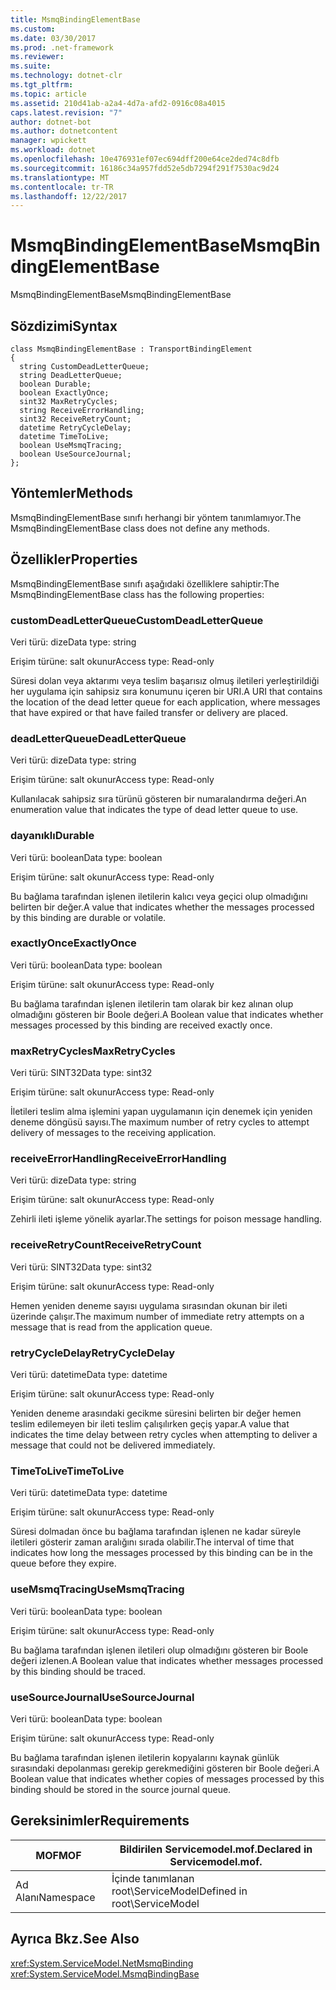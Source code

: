 ```yaml
---
title: MsmqBindingElementBase
ms.custom: 
ms.date: 03/30/2017
ms.prod: .net-framework
ms.reviewer: 
ms.suite: 
ms.technology: dotnet-clr
ms.tgt_pltfrm: 
ms.topic: article
ms.assetid: 210d41ab-a2a4-4d7a-afd2-0916c08a4015
caps.latest.revision: "7"
author: dotnet-bot
ms.author: dotnetcontent
manager: wpickett
ms.workload: dotnet
ms.openlocfilehash: 10e476931ef07ec694dff200e64ce2ded74c8dfb
ms.sourcegitcommit: 16186c34a957fdd52e5db7294f291f7530ac9d24
ms.translationtype: MT
ms.contentlocale: tr-TR
ms.lasthandoff: 12/22/2017
---
```

# <a name="msmqbindingelementbase"></a><span data-ttu-id="c084c-102">MsmqBindingElementBase</span><span class="sxs-lookup"><span data-stu-id="c084c-102">MsmqBindingElementBase</span></span>
<span data-ttu-id="c084c-103">MsmqBindingElementBase</span><span class="sxs-lookup"><span data-stu-id="c084c-103">MsmqBindingElementBase</span></span>  
  
## <a name="syntax"></a><span data-ttu-id="c084c-104">Sözdizimi</span><span class="sxs-lookup"><span data-stu-id="c084c-104">Syntax</span></span>  
  
```  
class MsmqBindingElementBase : TransportBindingElement  
{  
  string CustomDeadLetterQueue;  
  string DeadLetterQueue;  
  boolean Durable;  
  boolean ExactlyOnce;  
  sint32 MaxRetryCycles;  
  string ReceiveErrorHandling;  
  sint32 ReceiveRetryCount;  
  datetime RetryCycleDelay;  
  datetime TimeToLive;  
  boolean UseMsmqTracing;  
  boolean UseSourceJournal;  
};  
```  
  
## <a name="methods"></a><span data-ttu-id="c084c-105">Yöntemler</span><span class="sxs-lookup"><span data-stu-id="c084c-105">Methods</span></span>  
 <span data-ttu-id="c084c-106">MsmqBindingElementBase sınıfı herhangi bir yöntem tanımlamıyor.</span><span class="sxs-lookup"><span data-stu-id="c084c-106">The MsmqBindingElementBase class does not define any methods.</span></span>  
  
## <a name="properties"></a><span data-ttu-id="c084c-107">Özellikler</span><span class="sxs-lookup"><span data-stu-id="c084c-107">Properties</span></span>  
 <span data-ttu-id="c084c-108">MsmqBindingElementBase sınıfı aşağıdaki özelliklere sahiptir:</span><span class="sxs-lookup"><span data-stu-id="c084c-108">The MsmqBindingElementBase class has the following properties:</span></span>  
  
### <a name="customdeadletterqueue"></a><span data-ttu-id="c084c-109">customDeadLetterQueue</span><span class="sxs-lookup"><span data-stu-id="c084c-109">CustomDeadLetterQueue</span></span>  
 <span data-ttu-id="c084c-110">Veri türü: dize</span><span class="sxs-lookup"><span data-stu-id="c084c-110">Data type: string</span></span>  
  
 <span data-ttu-id="c084c-111">Erişim türüne: salt okunur</span><span class="sxs-lookup"><span data-stu-id="c084c-111">Access type: Read-only</span></span>  
  
 <span data-ttu-id="c084c-112">Süresi dolan veya aktarımı veya teslim başarısız olmuş iletileri yerleştirildiği her uygulama için sahipsiz sıra konumunu içeren bir URI.</span><span class="sxs-lookup"><span data-stu-id="c084c-112">A URI that contains the location of the dead letter queue for each application, where messages that have expired or that have failed transfer or delivery are placed.</span></span>  
  
### <a name="deadletterqueue"></a><span data-ttu-id="c084c-113">deadLetterQueue</span><span class="sxs-lookup"><span data-stu-id="c084c-113">DeadLetterQueue</span></span>  
 <span data-ttu-id="c084c-114">Veri türü: dize</span><span class="sxs-lookup"><span data-stu-id="c084c-114">Data type: string</span></span>  
  
 <span data-ttu-id="c084c-115">Erişim türüne: salt okunur</span><span class="sxs-lookup"><span data-stu-id="c084c-115">Access type: Read-only</span></span>  
  
 <span data-ttu-id="c084c-116">Kullanılacak sahipsiz sıra türünü gösteren bir numaralandırma değeri.</span><span class="sxs-lookup"><span data-stu-id="c084c-116">An enumeration value that indicates the type of dead letter queue to use.</span></span>  
  
### <a name="durable"></a><span data-ttu-id="c084c-117">dayanıklı</span><span class="sxs-lookup"><span data-stu-id="c084c-117">Durable</span></span>  
 <span data-ttu-id="c084c-118">Veri türü: boolean</span><span class="sxs-lookup"><span data-stu-id="c084c-118">Data type: boolean</span></span>  
  
 <span data-ttu-id="c084c-119">Erişim türüne: salt okunur</span><span class="sxs-lookup"><span data-stu-id="c084c-119">Access type: Read-only</span></span>  
  
 <span data-ttu-id="c084c-120">Bu bağlama tarafından işlenen iletilerin kalıcı veya geçici olup olmadığını belirten bir değer.</span><span class="sxs-lookup"><span data-stu-id="c084c-120">A value that indicates whether the messages processed by this binding are durable or volatile.</span></span>  
  
### <a name="exactlyonce"></a><span data-ttu-id="c084c-121">exactlyOnce</span><span class="sxs-lookup"><span data-stu-id="c084c-121">ExactlyOnce</span></span>  
 <span data-ttu-id="c084c-122">Veri türü: boolean</span><span class="sxs-lookup"><span data-stu-id="c084c-122">Data type: boolean</span></span>  
  
 <span data-ttu-id="c084c-123">Erişim türüne: salt okunur</span><span class="sxs-lookup"><span data-stu-id="c084c-123">Access type: Read-only</span></span>  
  
 <span data-ttu-id="c084c-124">Bu bağlama tarafından işlenen iletilerin tam olarak bir kez alınan olup olmadığını gösteren bir Boole değeri.</span><span class="sxs-lookup"><span data-stu-id="c084c-124">A Boolean value that indicates whether messages processed by this binding are received exactly once.</span></span>  
  
### <a name="maxretrycycles"></a><span data-ttu-id="c084c-125">maxRetryCycles</span><span class="sxs-lookup"><span data-stu-id="c084c-125">MaxRetryCycles</span></span>  
 <span data-ttu-id="c084c-126">Veri türü: SINT32</span><span class="sxs-lookup"><span data-stu-id="c084c-126">Data type: sint32</span></span>  
  
 <span data-ttu-id="c084c-127">Erişim türüne: salt okunur</span><span class="sxs-lookup"><span data-stu-id="c084c-127">Access type: Read-only</span></span>  
  
 <span data-ttu-id="c084c-128">İletileri teslim alma işlemini yapan uygulamanın için denemek için yeniden deneme döngüsü sayısı.</span><span class="sxs-lookup"><span data-stu-id="c084c-128">The maximum number of retry cycles to attempt delivery of messages to the receiving application.</span></span>  
  
### <a name="receiveerrorhandling"></a><span data-ttu-id="c084c-129">receiveErrorHandling</span><span class="sxs-lookup"><span data-stu-id="c084c-129">ReceiveErrorHandling</span></span>  
 <span data-ttu-id="c084c-130">Veri türü: dize</span><span class="sxs-lookup"><span data-stu-id="c084c-130">Data type: string</span></span>  
  
 <span data-ttu-id="c084c-131">Erişim türüne: salt okunur</span><span class="sxs-lookup"><span data-stu-id="c084c-131">Access type: Read-only</span></span>  
  
 <span data-ttu-id="c084c-132">Zehirli ileti işleme yönelik ayarlar.</span><span class="sxs-lookup"><span data-stu-id="c084c-132">The settings for poison message handling.</span></span>  
  
### <a name="receiveretrycount"></a><span data-ttu-id="c084c-133">receiveRetryCount</span><span class="sxs-lookup"><span data-stu-id="c084c-133">ReceiveRetryCount</span></span>  
 <span data-ttu-id="c084c-134">Veri türü: SINT32</span><span class="sxs-lookup"><span data-stu-id="c084c-134">Data type: sint32</span></span>  
  
 <span data-ttu-id="c084c-135">Erişim türüne: salt okunur</span><span class="sxs-lookup"><span data-stu-id="c084c-135">Access type: Read-only</span></span>  
  
 <span data-ttu-id="c084c-136">Hemen yeniden deneme sayısı uygulama sırasından okunan bir ileti üzerinde çalışır.</span><span class="sxs-lookup"><span data-stu-id="c084c-136">The maximum number of immediate retry attempts on a message that is read from the application queue.</span></span>  
  
### <a name="retrycycledelay"></a><span data-ttu-id="c084c-137">retryCycleDelay</span><span class="sxs-lookup"><span data-stu-id="c084c-137">RetryCycleDelay</span></span>  
 <span data-ttu-id="c084c-138">Veri türü: datetime</span><span class="sxs-lookup"><span data-stu-id="c084c-138">Data type: datetime</span></span>  
  
 <span data-ttu-id="c084c-139">Erişim türüne: salt okunur</span><span class="sxs-lookup"><span data-stu-id="c084c-139">Access type: Read-only</span></span>  
  
 <span data-ttu-id="c084c-140">Yeniden deneme arasındaki gecikme süresini belirten bir değer hemen teslim edilemeyen bir ileti teslim çalışılırken geçiş yapar.</span><span class="sxs-lookup"><span data-stu-id="c084c-140">A value that indicates the time delay between retry cycles when attempting to deliver a message that could not be delivered immediately.</span></span>  
  
### <a name="timetolive"></a><span data-ttu-id="c084c-141">TimeToLive</span><span class="sxs-lookup"><span data-stu-id="c084c-141">TimeToLive</span></span>  
 <span data-ttu-id="c084c-142">Veri türü: datetime</span><span class="sxs-lookup"><span data-stu-id="c084c-142">Data type: datetime</span></span>  
  
 <span data-ttu-id="c084c-143">Erişim türüne: salt okunur</span><span class="sxs-lookup"><span data-stu-id="c084c-143">Access type: Read-only</span></span>  
  
 <span data-ttu-id="c084c-144">Süresi dolmadan önce bu bağlama tarafından işlenen ne kadar süreyle iletileri gösterir zaman aralığını sırada olabilir.</span><span class="sxs-lookup"><span data-stu-id="c084c-144">The interval of time that indicates how long the messages processed by this binding can be in the queue before they expire.</span></span>  
  
### <a name="usemsmqtracing"></a><span data-ttu-id="c084c-145">useMsmqTracing</span><span class="sxs-lookup"><span data-stu-id="c084c-145">UseMsmqTracing</span></span>  
 <span data-ttu-id="c084c-146">Veri türü: boolean</span><span class="sxs-lookup"><span data-stu-id="c084c-146">Data type: boolean</span></span>  
  
 <span data-ttu-id="c084c-147">Erişim türüne: salt okunur</span><span class="sxs-lookup"><span data-stu-id="c084c-147">Access type: Read-only</span></span>  
  
 <span data-ttu-id="c084c-148">Bu bağlama tarafından işlenen iletileri olup olmadığını gösteren bir Boole değeri izlenen.</span><span class="sxs-lookup"><span data-stu-id="c084c-148">A Boolean value that indicates whether messages processed by this binding should be traced.</span></span>  
  
### <a name="usesourcejournal"></a><span data-ttu-id="c084c-149">useSourceJournal</span><span class="sxs-lookup"><span data-stu-id="c084c-149">UseSourceJournal</span></span>  
 <span data-ttu-id="c084c-150">Veri türü: boolean</span><span class="sxs-lookup"><span data-stu-id="c084c-150">Data type: boolean</span></span>  
  
 <span data-ttu-id="c084c-151">Erişim türüne: salt okunur</span><span class="sxs-lookup"><span data-stu-id="c084c-151">Access type: Read-only</span></span>  
  
 <span data-ttu-id="c084c-152">Bu bağlama tarafından işlenen iletilerin kopyalarını kaynak günlük sırasındaki depolanması gerekip gerekmediğini gösteren bir Boole değeri.</span><span class="sxs-lookup"><span data-stu-id="c084c-152">A Boolean value that indicates whether copies of messages processed by this binding should be stored in the source journal queue.</span></span>  
  
## <a name="requirements"></a><span data-ttu-id="c084c-153">Gereksinimler</span><span class="sxs-lookup"><span data-stu-id="c084c-153">Requirements</span></span>  
  
|<span data-ttu-id="c084c-154">MOF</span><span class="sxs-lookup"><span data-stu-id="c084c-154">MOF</span></span>|<span data-ttu-id="c084c-155">Bildirilen Servicemodel.mof.</span><span class="sxs-lookup"><span data-stu-id="c084c-155">Declared in Servicemodel.mof.</span></span>|  
|---------|-----------------------------------|  
|<span data-ttu-id="c084c-156">Ad Alanı</span><span class="sxs-lookup"><span data-stu-id="c084c-156">Namespace</span></span>|<span data-ttu-id="c084c-157">İçinde tanımlanan root\ServiceModel</span><span class="sxs-lookup"><span data-stu-id="c084c-157">Defined in root\ServiceModel</span></span>|  
  
## <a name="see-also"></a><span data-ttu-id="c084c-158">Ayrıca Bkz.</span><span class="sxs-lookup"><span data-stu-id="c084c-158">See Also</span></span>  
 <xref:System.ServiceModel.NetMsmqBinding>  
 <xref:System.ServiceModel.MsmqBindingBase>
